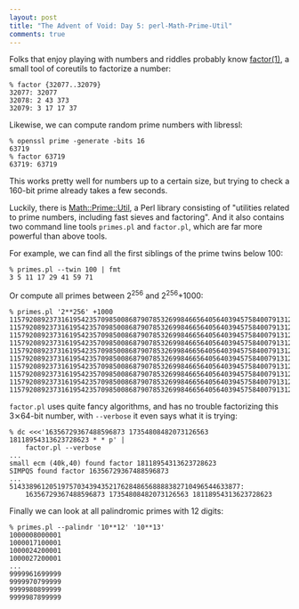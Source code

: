 ```yaml
---
layout: post
title: "The Advent of Void: Day 5: perl-Math-Prime-Util"
comments: true
---
```


Folks that enjoy playing with numbers and riddles probably know
[factor(1)](https://man.voidlinux.eu/factor.1), a small tool of
coreutils to factorize a number:

```
% factor {32077..32079}
32077: 32077
32078: 2 43 373
32079: 3 17 17 37
```

Likewise, we can compute random prime numbers with libressl:

```
% openssl prime -generate -bits 16
63719
% factor 63719
63719: 63719
```

This works pretty well for numbers up to a certain size, but trying to
check a 160-bit prime already takes a few seconds.

Luckily, there is
[Math::Prime::Util](https://man.voidlinux.eu/Math::Prime::Util),
a Perl library consisting of "utilities related to prime numbers,
including fast sieves and factoring".  And it also contains two
command line tools `primes.pl` and `factor.pl`, which are far more
powerful than above tools.

For example, we can find all the first siblings of the prime twins below 100:

```
% primes.pl --twin 100 | fmt
3 5 11 17 29 41 59 71
```

Or compute all primes between 2<sup>256</sup> and 2<sup>256</sup>+1000:

```
% primes.pl '2**256' +1000
115792089237316195423570985008687907853269984665640564039457584007913129640233
115792089237316195423570985008687907853269984665640564039457584007913129640237
115792089237316195423570985008687907853269984665640564039457584007913129640293
115792089237316195423570985008687907853269984665640564039457584007913129640423
115792089237316195423570985008687907853269984665640564039457584007913129640519
115792089237316195423570985008687907853269984665640564039457584007913129640693
115792089237316195423570985008687907853269984665640564039457584007913129640731
115792089237316195423570985008687907853269984665640564039457584007913129640743
115792089237316195423570985008687907853269984665640564039457584007913129640783
115792089237316195423570985008687907853269984665640564039457584007913129640867
```

`factor.pl` uses quite fancy algorithms, and has no trouble
factorizing this 3⨯64-bit number, with `--verbose` it even says what
it is trying:

```
% dc <<<'16356729367488596873 17354808482073126563 18118954313623728623 * * p' |
    factor.pl --verbose
...
small ecm (40k,40) found factor 18118954313623728623
SIMPQS found factor 16356729367488596873
...
5143389612051975703439435217628486568888382710496544633877:
    16356729367488596873 17354808482073126563 18118954313623728623
```

Finally we can look at all palindromic primes with 12 digits:

```
% primes.pl --palindr '10**12' '10**13'
1000008000001
1000017100001
1000024200001
1000027200001
...
9999961699999
9999970799999
9999980899999
9999987899999
```
